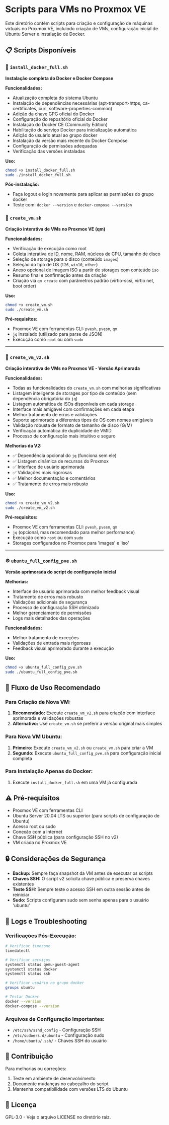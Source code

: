 # Scripts para VMs no Proxmox VE

Este diretório contém scripts para criação e configuração de máquinas virtuais no Proxmox VE, incluindo criação de VMs, configuração inicial de Ubuntu Server e instalação de Docker.

## 📋 Scripts Disponíveis

### 🐳 `install_docker_full.sh`
**Instalação completa do Docker e Docker Compose**

**Funcionalidades:**
- Atualização completa do sistema Ubuntu
- Instalação de dependências necessárias (apt-transport-https, ca-certificates, curl, software-properties-common)
- Adição da chave GPG oficial do Docker
- Configuração do repositório oficial do Docker
- Instalação do Docker CE (Community Edition)
- Habilitação do serviço Docker para inicialização automática
- Adição do usuário atual ao grupo docker
- Instalação da versão mais recente do Docker Compose
- Configuração de permissões adequadas
- Verificação das versões instaladas

**Uso:**
```bash
chmod +x install_docker_full.sh
sudo ./install_docker_full.sh
```

**Pós-instalação:**
- Faça logout e login novamente para aplicar as permissões do grupo docker
- Teste com: `docker --version` e `docker-compose --version`

### 🧩 `create_vm.sh`
**Criação interativa de VMs no Proxmox VE (qm)**

**Funcionalidades:**
- Verificação de execução como root
- Coleta interativa de ID, nome, RAM, núcleos de CPU, tamanho de disco
- Seleção de storage para o disco (conteúdo `images`)
- Seleção do tipo de OS (`l26`, `win10`, `other`)
- Anexo opcional de imagem ISO a partir de storages com conteúdo `iso`
- Resumo final e confirmação antes da criação
- Criação via `qm create` com parâmetros padrão (virtio-scsi, virtio net, boot order)

**Uso:**
```bash
chmod +x create_vm.sh
sudo ./create_vm.sh
```

**Pré-requisitos:**
- Proxmox VE com ferramentas CLI: `pvesh`, `pvesm`, `qm`
- `jq` instalado (utilizado para parse de JSON)
- Execução como `root` ou com `sudo`

---

### 🧩 `create_vm_v2.sh`
**Criação interativa de VMs no Proxmox VE - Versão Aprimorada**

**Funcionalidades:**
- Todas as funcionalidades do `create_vm.sh` com melhorias significativas
- Listagem inteligente de storages por tipo de conteúdo (sem dependência obrigatória do `jq`)
- Listagem automática de ISOs disponíveis em cada storage
- Interface mais amigável com confirmações em cada etapa
- Melhor tratamento de erros e validações
- Suporte aprimorado a diferentes tipos de OS com nomes amigáveis
- Validação robusta de formato de tamanho de disco (G/M)
- Verificação automática de duplicidade de VMID
- Processo de configuração mais intuitivo e seguro

**Melhorias da V2:**
- ✅ Dependência opcional do `jq` (funciona sem ele)
- ✅ Listagem dinâmica de recursos do Proxmox
- ✅ Interface de usuário aprimorada
- ✅ Validações mais rigorosas
- ✅ Melhor documentação e comentários
- ✅ Tratamento de erros mais robusto

**Uso:**
```bash
chmod +x create_vm_v2.sh
sudo ./create_vm_v2.sh
```

**Pré-requisitos:**
- Proxmox VE com ferramentas CLI: `pvesh`, `pvesm`, `qm`
- `jq` (opcional, mas recomendado para melhor performance)
- Execução como `root` ou com `sudo`
- Storages configurados no Proxmox para 'images' e 'iso'

---



### ⚙️ `ubuntu_full_config_pve.sh`
**Versão aprimorada do script de configuração inicial**

**Melhorias:**
- Interface de usuário aprimorada com melhor feedback visual
- Tratamento de erros mais robusto
- Validações adicionais de segurança
- Processo de configuração SSH otimizado
- Melhor gerenciamento de permissões
- Logs mais detalhados das operações

**Funcionalidades:** 
- Melhor tratamento de exceções
- Validações de entrada mais rigorosas
- Feedback visual aprimorado durante a execução

**Uso:**
```bash
chmod +x ubuntu_full_config_pve.sh
sudo ./ubuntu_full_config_pve.sh
```

## 🚀 Fluxo de Uso Recomendado

### Para Criação de Nova VM:
1. **Recomendado:** Execute `create_vm_v2.sh` para criação com interface aprimorada e validações robustas
2. **Alternativo:** Use `create_vm.sh` se preferir a versão original mais simples

### Para Nova VM Ubuntu:
1. **Primeiro:** Execute `create_vm_v2.sh` ou `create_vm.sh` para criar a VM
2. **Segundo:** Execute `ubuntu_full_config_pve.sh` para configuração inicial completa


### Para Instalação Apenas do Docker:
1. Execute `install_docker_full.sh` em uma VM já configurada

## ⚠️ Pré-requisitos

- Proxmox VE com ferramentas CLI
- Ubuntu Server 20.04 LTS ou superior (para scripts de configuração de Ubuntu)
- Acesso root ou sudo
- Conexão com a internet
- Chave SSH pública (para configuração SSH no v2)
- VM criada no Proxmox VE

## 🔒 Considerações de Segurança

- **Backup:** Sempre faça snapshot da VM antes de executar os scripts
- **Chaves SSH:** O script v2 solicita chave pública e preserva chaves existentes
- **Teste SSH:** Sempre teste o acesso SSH em outra sessão antes de reiniciar
- **Sudo:** Scripts configuram sudo sem senha apenas para o usuário 'ubuntu'

## 📝 Logs e Troubleshooting

### Verificações Pós-Execução:
```bash
# Verificar timezone
timedatectl

# Verificar serviços
systemctl status qemu-guest-agent
systemctl status docker
systemctl status ssh

# Verificar usuário no grupo docker
groups ubuntu

# Testar Docker
docker --version
docker-compose --version
```

### Arquivos de Configuração Importantes:
- `/etc/ssh/sshd_config` - Configuração SSH
- `/etc/sudoers.d/ubuntu` - Configuração sudo
- `/home/ubuntu/.ssh/` - Chaves SSH do usuário

## 🤝 Contribuição

Para melhorias ou correções:
1. Teste em ambiente de desenvolvimento
2. Documente mudanças no cabeçalho do script
3. Mantenha compatibilidade com versões LTS do Ubuntu

## 📄 Licença

GPL-3.0 - Veja o arquivo LICENSE no diretório raiz.
